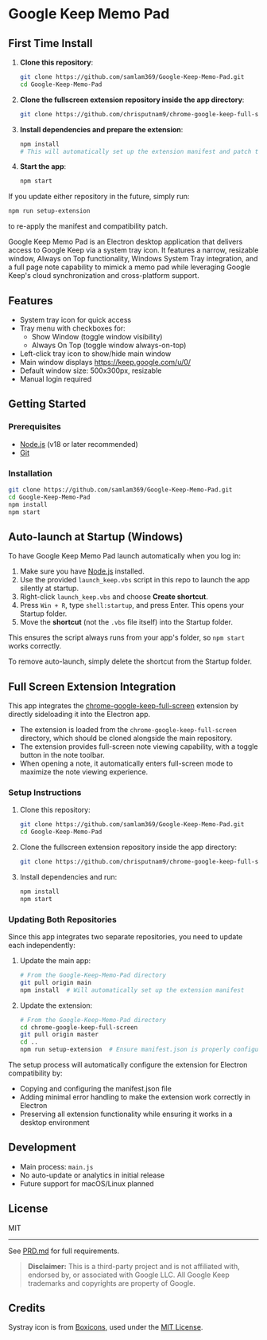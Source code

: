 # Google Keep Memo Pad

## First Time Install

1. **Clone this repository**:
   ```sh
   git clone https://github.com/samlam369/Google-Keep-Memo-Pad.git
   cd Google-Keep-Memo-Pad
   ```

2. **Clone the fullscreen extension repository inside the app directory**:
   ```sh
   git clone https://github.com/chrisputnam9/chrome-google-keep-full-screen.git
   ```

3. **Install dependencies and prepare the extension**:
   ```sh
   npm install
   # This will automatically set up the extension manifest and patch the extension for Electron compatibility
   ```

4. **Start the app**:
   ```sh
   npm start
   ```

If you update either repository in the future, simply run:
```sh
npm run setup-extension
```
to re-apply the manifest and compatibility patch.

Google Keep Memo Pad is an Electron desktop application that delivers access to Google Keep via a system tray icon. It features a narrow, resizable window, Always on Top functionality, Windows System Tray integration, and a full page note capability to mimick a memo pad while leveraging Google Keep's cloud synchronization and cross-platform support.

## Features
- System tray icon for quick access
- Tray menu with checkboxes for:
    - Show Window (toggle window visibility)
    - Always On Top (toggle window always-on-top)
- Left-click tray icon to show/hide main window
- Main window displays https://keep.google.com/u/0/
- Default window size: 500x300px, resizable
- Manual login required

## Getting Started

### Prerequisites
- [Node.js](https://nodejs.org/) (v18 or later recommended)
- [Git](https://git-scm.com/)

### Installation
```sh
git clone https://github.com/samlam369/Google-Keep-Memo-Pad.git
cd Google-Keep-Memo-Pad
npm install
npm start
```

## Auto-launch at Startup (Windows)

To have Google Keep Memo Pad launch automatically when you log in:

1. Make sure you have [Node.js](https://nodejs.org/) installed.
2. Use the provided `launch_keep.vbs` script in this repo to launch the app silently at startup.
3. Right-click `launch_keep.vbs` and choose **Create shortcut**.
4. Press `Win + R`, type `shell:startup`, and press Enter. This opens your Startup folder.
5. Move the **shortcut** (not the `.vbs` file itself) into the Startup folder.

This ensures the script always runs from your app's folder, so `npm start` works correctly.

To remove auto-launch, simply delete the shortcut from the Startup folder.

## Full Screen Extension Integration

This app integrates the [chrome-google-keep-full-screen](https://github.com/chrisputnam9/chrome-google-keep-full-screen) extension by directly sideloading it into the Electron app.

- The extension is loaded from the `chrome-google-keep-full-screen` directory, which should be cloned alongside the main repository.
- The extension provides full-screen note viewing capability, with a toggle button in the note toolbar.
- When opening a note, it automatically enters full-screen mode to maximize the note viewing experience.

### Setup Instructions

1. Clone this repository:
   ```sh
   git clone https://github.com/samlam369/Google-Keep-Memo-Pad.git
   cd Google-Keep-Memo-Pad
   ```

2. Clone the fullscreen extension repository inside the app directory:
   ```sh
   git clone https://github.com/chrisputnam9/chrome-google-keep-full-screen.git
   ```

3. Install dependencies and run:
   ```sh
   npm install
   npm start
   ```

### Updating Both Repositories

Since this app integrates two separate repositories, you need to update each independently:

1. Update the main app:
   ```sh
   # From the Google-Keep-Memo-Pad directory
   git pull origin main
   npm install  # Will automatically set up the extension manifest
   ```

2. Update the extension:
   ```sh
   # From the Google-Keep-Memo-Pad directory
   cd chrome-google-keep-full-screen
   git pull origin master
   cd ..
   npm run setup-extension  # Ensure manifest.json is properly configured
   ```

The setup process will automatically configure the extension for Electron compatibility by:
- Copying and configuring the manifest.json file
- Adding minimal error handling to make the extension work correctly in Electron
- Preserving all extension functionality while ensuring it works in a desktop environment

## Development
- Main process: `main.js`
- No auto-update or analytics in initial release
- Future support for macOS/Linux planned

## License
MIT

---

See [PRD.md](./PRD.md) for full requirements.

> **Disclaimer:** This is a third-party project and is not affiliated with, endorsed by, or associated with Google LLC. All Google Keep trademarks and copyrights are property of Google.

## Credits

Systray icon is from [Boxicons](https://boxicons.com/), used under the [MIT License](https://github.com/atisawd/boxicons/blob/master/LICENSE).
